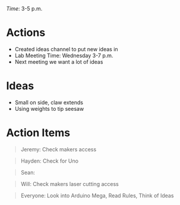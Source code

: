 *Time*: 3-5 p.m.

# Actions
- Created ideas channel to put new ideas in
- Lab Meeting Time: Wednesday 3-7 p.m.
- Next meeting we want a lot of ideas

# Ideas
- Small on side, claw extends
- Using weights to tip seesaw

# Action Items
> Jeremy: Check makers access

> Hayden: Check for Uno

> Sean: 

> Will: Check makers laser cutting access

> Everyone: Look into Arduino Mega, Read Rules, Think of Ideas